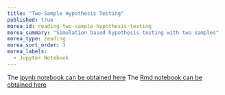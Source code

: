 ```yaml
---
title: "Two-Sample Hypothesis Testing"
published: true
morea_id: reading-two-sample-hypothesis-testing
morea_summary: "Simulation based hypothesis testing with two samples"
morea_type: reading
morea_sort_order: 3
morea_labels:
  - Jupyter Notebook
---
```


The [ipynb notebook can be obtained here](resources/reading-hypothesis_testing.ipynb)
The [Rmd notebook can be obtained here](resources/reading-hypothesis_testing.Rmd) 